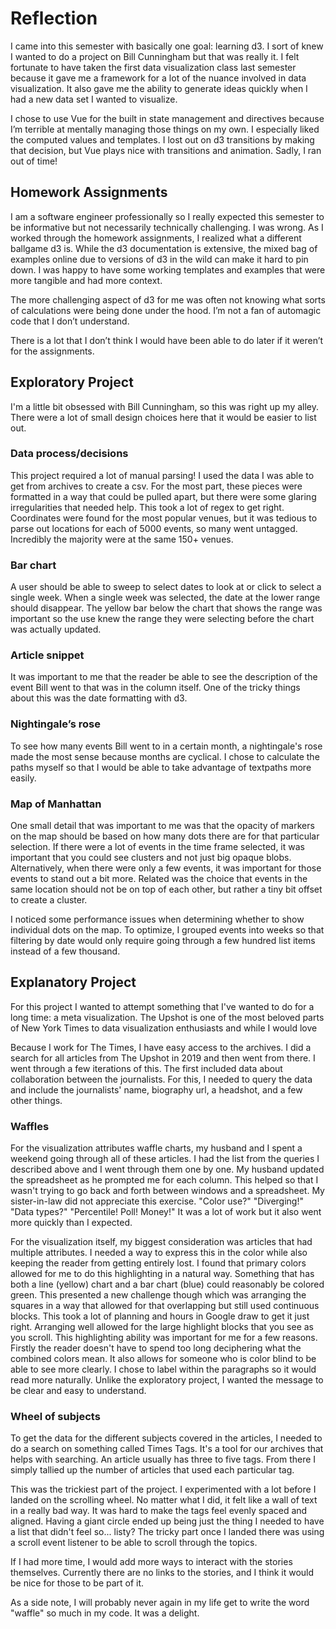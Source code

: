 # Reflection

I came into this semester with basically one goal: learning d3. I sort of knew I wanted to do a project on Bill Cunningham but that was really it. I felt fortunate to have taken the first data visualization class last semester because it gave me a framework for a lot of the nuance involved in data visualization. It also gave me the ability to generate ideas quickly when I had a new data set I wanted to visualize.

I chose to use Vue for the built in state management and directives because I’m terrible at mentally managing those things on my own. I especially liked the computed values and templates. I lost out on d3 transitions by making that decision, but Vue plays nice with transitions and animation. Sadly, I ran out of time!

## Homework Assignments

I am a software engineer professionally so I really expected this semester to be informative but not necessarily technically challenging. I was wrong. As I worked through the homework assignments, I realized what a different ballgame d3 is. While the d3 documentation is extensive, the mixed bag of examples online due to versions of d3 in the wild can make it hard to pin down. I was happy to have some working templates and examples that were more tangible and had more context.

The more challenging aspect of d3 for me was often not knowing what sorts of calculations were being done under the hood. I’m not a fan of automagic code that I don’t understand.

There is a lot that I don’t think I would have been able to do later if it weren’t for the assignments.

## Exploratory Project

I'm a little bit obsessed with Bill Cunningham, so this was right up my alley. There were a lot of small design choices here that it would be easier to list out.

### Data process/decisions

This project required a lot of manual parsing! I used the data I was able to get from archives to create a csv. For the most part, these pieces were formatted in a way that could be pulled apart, but there were some glaring irregularities that needed help. This took a lot of regex to get right.
Coordinates were found for the most popular venues, but it was tedious to parse out locations for each of 5000 events, so many went untagged. Incredibly the majority were at the same 150+ venues.

### Bar chart

A user should be able to sweep to select dates to look at or click to select a single week. When a single week was selected, the date at the lower range should disappear.
The yellow bar below the chart that shows the range was important so the use knew the range they were selecting before the chart was actually updated.

### Article snippet

It was important to me that the reader be able to see the description of the event Bill went to that was in the column itself. One of the tricky things about this was the date formatting with d3.

### Nightingale’s rose

To see how many events Bill went to in a certain month, a nightingale's rose made the most sense because months are cyclical. I chose to calculate the paths myself so that I would be able to take advantage of textpaths more easily.

### Map of Manhattan

One small detail that was important to me was that the opacity of markers on the map should be based on how many dots there are for that particular selection. If there were a lot of events in the time frame selected, it was important that you could see clusters and not just big opaque blobs. Alternatively, when there were only a few events, it was important for those events to stand out a bit more. Related was the choice that events in the same location should not be on top of each other, but rather a tiny bit offset to create a cluster.

I noticed some performance issues when determining whether to show individual dots on the map. To optimize, I grouped events into weeks so that filtering by date would only require going through a few hundred list items instead of a few thousand.

## Explanatory Project

For this project I wanted to attempt something that I've wanted to do for a long time: a meta visualization. The Upshot is one of the most beloved parts of New York Times to data visualization enthusiasts and while I would love

Because I work for The Times, I have easy access to the archives. I did a search for all articles from The Upshot in 2019 and then went from there. I went through a few iterations of this. The first included data about collaboration between the journalists. For this, I needed to query the data and include the journalists' name, biography url, a headshot, and a few other things.

### Waffles

For the visualization attributes waffle charts, my husband and I spent a weekend going through all of these articles. I had the list from the queries I described above and I went through them one by one. My husband updated the spreadsheet as he prompted me for each column. This helped so that I wasn't trying to go back and forth between windows and a spreadsheet. My sister-in-law did not appreciate this exercise. "Color use?" "Diverging!" "Data types?" "Percentile! Poll! Money!" It was a lot of work but it also went more quickly than I expected.

For the visualization itself, my biggest consideration was articles that had multiple attributes. I needed a way to express this in the color while also keeping the reader from getting entirely lost. I found that primary colors allowed for me to do this highlighting in a natural way. Something that has both a line (yellow) chart and a bar chart (blue) could reasonably be colored green. This presented a new challenge though which was arranging the squares in a way that allowed for that overlapping but still used continuous blocks. This took a lot of planning and hours in Google draw to get it just right. Arranging well allowed for the large highlight blocks that you see as you scroll. This highlighting ability was important for me for a few reasons. Firstly the reader doesn't have to spend too long deciphering what the combined colors mean. It also allows for someone who is color blind to be able to see more clearly. I chose to label within the paragraphs so it would read more naturally. Unlike the exploratory project, I wanted the message to be clear and easy to understand.

### Wheel of subjects

To get the data for the different subjects covered in the articles, I needed to do a search on something called Times Tags. It's a tool for our archives that helps with searching. An article usually has three to five tags. From there I simply tallied up the number of articles that used each particular tag.

This was the trickiest part of the project. I experimented with a lot before I landed on the scrolling wheel. No matter what I did, it felt like a wall of text in a really bad way. It was hard to make the tags feel evenly spaced and aligned. Having a giant circle ended up being just the thing I needed to have a list that didn't feel so... listy? The tricky part once I landed there was using a scroll event listener to be able to scroll through the topics.

If I had more time, I would add more ways to interact with the stories themselves. Currently there are no links to the stories, and I think it would be nice for those to be part of it.

As a side note, I will probably never again in my life get to write the word "waffle" so much in my code. It was a delight.
